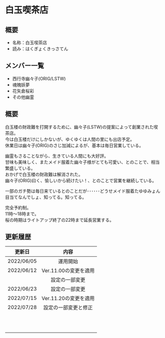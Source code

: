 # 白玉喫茶店

## 概要
- 名称：白玉喫茶店
- 読み：はくぎょくきっさてん

## メンバー一覧
- 西行寺幽々子(ORIG/LSTW)
- 魂魄妖夢
- 花矢倉桜彩
- その他幽霊

## 概要
白玉楼の財政難を打開するために、幽々子(LSTW)の提案によって創業された喫茶店。<br />
今は白玉楼だけにしかないが、ゆくゆくは人間の里にも出店予定。<br />
休業日は幽々子(ORIG)のさじ加減によるが、基本は毎日営業している。<br />

幽霊もさることながら、生きている人間にも大好評。<br />
甘味も美味しく、またメイド服着た幽々子様がとても可愛い、とのことで、相当繁盛している。<br />
おかげで白玉楼の財政難は解消された。<br />
幽々子(ORIG)曰く、愉しいから続けたい！、とのことで営業を継続している。<br />

一部のガチ勢は毎日来ているとのことだが･･････どうせメイド服着たゆゆみょん目当てなんでしょ、知ってる。知ってる。<br />

完全予約制。<br />
11時～18時まで。<br />
桜の時期はライトアップ終了の22時まで延長営業する。

## 更新履歴
| 更新日 | 内容 |
| :---: | :---: |
| 2022/06/05 | 運用開始 |
| 2022/06/12 | Ver.11.00の変更を適用 |
| | 設定の一部変更 |
| 2022/06/23 | 設定の一部変更 |
| 2022/07/15 | Ver.11.20の変更を適用 |
| 2022/07/28 | 設定の一部変更と修正 |
| | |
| | |
| | |
| | |
| | |
| | |
| | |
| | |
| | |
| | |
| | |

